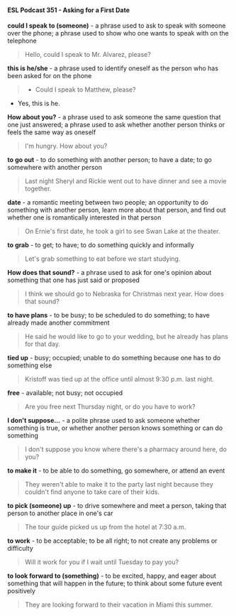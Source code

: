 #### ESL Podcast 351 - Asking for a First Date

**could I speak to (someone)** - a phrase used to ask to speak with someone
over the phone; a phrase used to show who one wants to speak with on the
telephone

> Hello, could I speak to Mr. Alvarez, please?

**this is he/she** - a phrase used to identify oneself as the person who has been
asked for on the phone

> - Could I speak to Matthew, please?
- Yes, this is he.

**How about you?** - a phrase used to ask someone the same question that one
just answered; a phrase used to ask whether another person thinks or feels the
same way as oneself

> I'm hungry. How about you?

**to go out** - to do something with another person; to have a date; to go
somewhere with another person

> Last night Sheryl and Rickie went out to have dinner and see a movie together.

**date** - a romantic meeting between two people; an opportunity to do something
with another person, learn more about that person, and find out whether one is
romantically interested in that person

> On Ernie's first date, he took a girl to see Swan Lake at the theater.

**to grab** - to get; to have; to do something quickly and informally

> Let's grab something to eat before we start studying.

**How does that sound?** - a phrase used to ask for one's opinion about
something that one has just said or proposed

> I think we should go to Nebraska for Christmas next year. How does that
sound?

**to have plans** - to be busy; to be scheduled to do something; to have already
made another commitment

> He said he would like to go to your wedding, but he already has plans for that
day.

**tied up** - busy; occupied; unable to do something because one has to do
something else

> Kristoff was tied up at the office until almost 9:30 p.m. last night.

**free** - available; not busy; not occupied

> Are you free next Thursday night, or do you have to work?

**I don't suppose...** - a polite phrase used to ask someone whether something is
true, or whether another person knows something or can do something

> I don't suppose you know where there's a pharmacy around here, do you?

**to make it** - to be able to do something, go somewhere, or attend an event

> They weren't able to make it to the party last night because they couldn't find
anyone to take care of their kids.

**to pick (someone) up** - to drive somewhere and meet a person, taking that
person to another place in one's car

> The tour guide picked us up from the hotel at 7:30 a.m.

**to work** - to be acceptable; to be all right; to not create any problems or difficulty

> Will it work for you if I wait until Tuesday to pay you?

**to look forward to (something)** - to be excited, happy, and eager about
something that will happen in the future; to think about some future event
positively

> They are looking forward to their vacation in Miami this summer.

